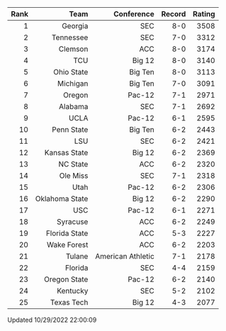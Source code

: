 | Rank  | Team                 | Conference           | Record   | Rating |
| ---:  | ---:                 | ---:                 | ---:     | ---:   |
| 1     | Georgia              | SEC                  | 8-0      | 3508   |
| 2     | Tennessee            | SEC                  | 7-0      | 3312   |
| 3     | Clemson              | ACC                  | 8-0      | 3174   |
| 4     | TCU                  | Big 12               | 8-0      | 3140   |
| 5     | Ohio State           | Big Ten              | 8-0      | 3113   |
| 6     | Michigan             | Big Ten              | 7-0      | 3091   |
| 7     | Oregon               | Pac-12               | 7-1      | 2971   |
| 8     | Alabama              | SEC                  | 7-1      | 2692   |
| 9     | UCLA                 | Pac-12               | 6-1      | 2595   |
| 10    | Penn State           | Big Ten              | 6-2      | 2443   |
| 11    | LSU                  | SEC                  | 6-2      | 2421   |
| 12    | Kansas State         | Big 12               | 6-2      | 2369   |
| 13    | NC State             | ACC                  | 6-2      | 2320   |
| 14    | Ole Miss             | SEC                  | 7-1      | 2318   |
| 15    | Utah                 | Pac-12               | 6-2      | 2306   |
| 16    | Oklahoma State       | Big 12               | 6-2      | 2290   |
| 17    | USC                  | Pac-12               | 6-1      | 2271   |
| 18    | Syracuse             | ACC                  | 6-2      | 2249   |
| 19    | Florida State        | ACC                  | 5-3      | 2227   |
| 20    | Wake Forest          | ACC                  | 6-2      | 2203   |
| 21    | Tulane               | American Athletic    | 7-1      | 2178   |
| 22    | Florida              | SEC                  | 4-4      | 2159   |
| 23    | Oregon State         | Pac-12               | 6-2      | 2140   |
| 24    | Kentucky             | SEC                  | 5-2      | 2102   |
| 25    | Texas Tech           | Big 12               | 4-3      | 2077   |

Updated 10/29/2022 22:00:09
